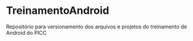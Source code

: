 TreinamentoAndroid
==================

Repositório para versionamento dos arquivos e projetos do treinamento de Android do PICC
